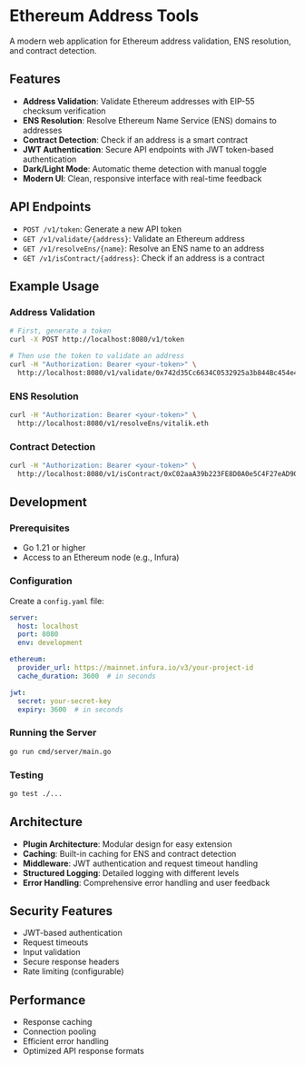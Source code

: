 # Ethereum Address Tools

A modern web application for Ethereum address validation, ENS resolution, and contract detection.

## Features

- **Address Validation**: Validate Ethereum addresses with EIP-55 checksum verification
- **ENS Resolution**: Resolve Ethereum Name Service (ENS) domains to addresses
- **Contract Detection**: Check if an address is a smart contract
- **JWT Authentication**: Secure API endpoints with JWT token-based authentication
- **Dark/Light Mode**: Automatic theme detection with manual toggle
- **Modern UI**: Clean, responsive interface with real-time feedback

## API Endpoints

- `POST /v1/token`: Generate a new API token
- `GET /v1/validate/{address}`: Validate an Ethereum address
- `GET /v1/resolveEns/{name}`: Resolve an ENS name to an address
- `GET /v1/isContract/{address}`: Check if an address is a contract

## Example Usage

### Address Validation
```bash
# First, generate a token
curl -X POST http://localhost:8080/v1/token

# Then use the token to validate an address
curl -H "Authorization: Bearer <your-token>" \
  http://localhost:8080/v1/validate/0x742d35Cc6634C0532925a3b844Bc454e4438f44e
```

### ENS Resolution
```bash
curl -H "Authorization: Bearer <your-token>" \
  http://localhost:8080/v1/resolveEns/vitalik.eth
```

### Contract Detection
```bash
curl -H "Authorization: Bearer <your-token>" \
  http://localhost:8080/v1/isContract/0xC02aaA39b223FE8D0A0e5C4F27eAD9083C756Cc2
```

## Development

### Prerequisites
- Go 1.21 or higher
- Access to an Ethereum node (e.g., Infura)

### Configuration
Create a `config.yaml` file:
```yaml
server:
  host: localhost
  port: 8080
  env: development

ethereum:
  provider_url: https://mainnet.infura.io/v3/your-project-id
  cache_duration: 3600  # in seconds

jwt:
  secret: your-secret-key
  expiry: 3600  # in seconds
```

### Running the Server
```bash
go run cmd/server/main.go
```

### Testing
```bash
go test ./...
```

## Architecture

- **Plugin Architecture**: Modular design for easy extension
- **Caching**: Built-in caching for ENS and contract detection
- **Middleware**: JWT authentication and request timeout handling
- **Structured Logging**: Detailed logging with different levels
- **Error Handling**: Comprehensive error handling and user feedback

## Security Features

- JWT-based authentication
- Request timeouts
- Input validation
- Secure response headers
- Rate limiting (configurable)

## Performance

- Response caching
- Connection pooling
- Efficient error handling
- Optimized API response formats